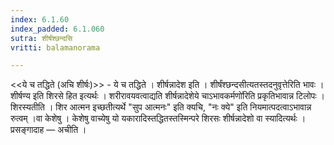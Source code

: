 ```yaml
---
index: 6.1.60
index_padded: 6.1.060
sutra: शीर्षंश्छन्दसि
vritti: balamanorama

---
```

<<ये च तद्धिते (अचि शीर्षः)>> - ये च तद्धिते । शीर्षन्नादेश इति । शीर्षंश्छन्दसीत्यतस्तदनुवृत्तेरिति भावः । शीर्षण्य इति शिरसे हित इत्यर्थः । शरीरावयवत्वाद्यति शीर्षन्नादेशेये चाऽभावकर्मणो॑रिति प्रकृतिभावान्न टिलोपः । शिरस्यतीति । शिर आत्मन इच्छतीत्यर्थे "सुप आत्मनः" इति क्यचि, "नः क्ये" इति नियमात्पदत्वाऽभावान्न रुत्वम् ।वा केशेषु । केशेषु वाच्येषु यो यकारादिस्तद्धितस्तस्मिन्परे शिरसः शीर्षन्नादेशो वा स्यादित्यर्थः । प्रसङ्गादाह — अचीति ।